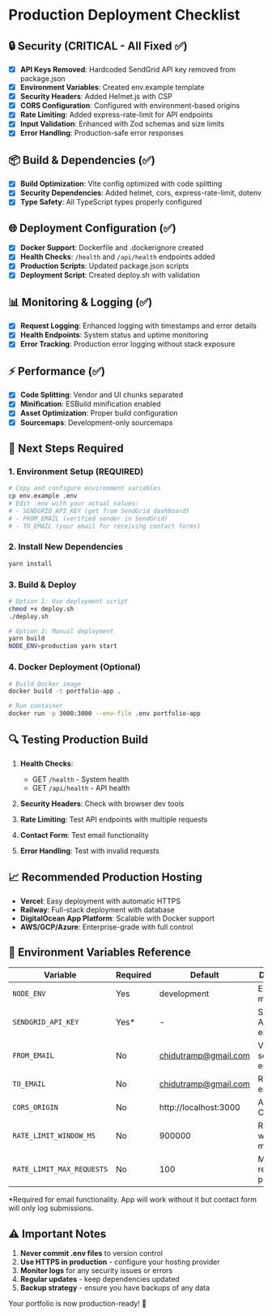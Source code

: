 # Production Deployment Checklist

## 🔒 Security (CRITICAL - All Fixed ✅)
- [x] **API Keys Removed**: Hardcoded SendGrid API key removed from package.json
- [x] **Environment Variables**: Created env.example template
- [x] **Security Headers**: Added Helmet.js with CSP
- [x] **CORS Configuration**: Configured with environment-based origins
- [x] **Rate Limiting**: Added express-rate-limit for API endpoints
- [x] **Input Validation**: Enhanced with Zod schemas and size limits
- [x] **Error Handling**: Production-safe error responses

## 📦 Build & Dependencies (✅)
- [x] **Build Optimization**: Vite config optimized with code splitting
- [x] **Security Dependencies**: Added helmet, cors, express-rate-limit, dotenv
- [x] **Type Safety**: All TypeScript types properly configured

## 🌐 Deployment Configuration (✅)
- [x] **Docker Support**: Dockerfile and .dockerignore created
- [x] **Health Checks**: `/health` and `/api/health` endpoints added
- [x] **Production Scripts**: Updated package.json scripts
- [x] **Deployment Script**: Created deploy.sh with validation

## 📊 Monitoring & Logging (✅)
- [x] **Request Logging**: Enhanced logging with timestamps and error details
- [x] **Health Endpoints**: System status and uptime monitoring
- [x] **Error Tracking**: Production error logging without stack exposure

## ⚡ Performance (✅)
- [x] **Code Splitting**: Vendor and UI chunks separated
- [x] **Minification**: ESBuild minification enabled
- [x] **Asset Optimization**: Proper build configuration
- [x] **Sourcemaps**: Development-only sourcemaps

## 🚀 Next Steps Required

### 1. Environment Setup (REQUIRED)
```bash
# Copy and configure environment variables
cp env.example .env
# Edit .env with your actual values:
# - SENDGRID_API_KEY (get from SendGrid dashboard)
# - FROM_EMAIL (verified sender in SendGrid)
# - TO_EMAIL (your email for receiving contact forms)
```

### 2. Install New Dependencies
```bash
yarn install
```

### 3. Build & Deploy
```bash
# Option 1: Use deployment script
chmod +x deploy.sh
./deploy.sh

# Option 2: Manual deployment
yarn build
NODE_ENV=production yarn start
```

### 4. Docker Deployment (Optional)
```bash
# Build Docker image
docker build -t portfolio-app .

# Run container
docker run -p 3000:3000 --env-file .env portfolio-app
```

## 🔍 Testing Production Build

1. **Health Checks**:
   - GET `/health` - System health
   - GET `/api/health` - API health

2. **Security Headers**: Check with browser dev tools
3. **Rate Limiting**: Test API endpoints with multiple requests
4. **Contact Form**: Test email functionality
5. **Error Handling**: Test with invalid requests

## 📈 Recommended Production Hosting

- **Vercel**: Easy deployment with automatic HTTPS
- **Railway**: Full-stack deployment with database
- **DigitalOcean App Platform**: Scalable with Docker support
- **AWS/GCP/Azure**: Enterprise-grade with full control

## 🔧 Environment Variables Reference

| Variable | Required | Default | Description |
|----------|----------|---------|-------------|
| `NODE_ENV` | Yes | development | Environment mode |
| `SENDGRID_API_KEY` | Yes* | - | SendGrid API key for emails |
| `FROM_EMAIL` | No | chidutramp@gmail.com | Verified sender email |
| `TO_EMAIL` | No | chidutramp@gmail.com | Recipient email |
| `CORS_ORIGIN` | No | http://localhost:3000 | Allowed CORS origin |
| `RATE_LIMIT_WINDOW_MS` | No | 900000 | Rate limit window (15 min) |
| `RATE_LIMIT_MAX_REQUESTS` | No | 100 | Max requests per window |

*Required for email functionality. App will work without it but contact form will only log submissions.

## ⚠️ Important Notes

1. **Never commit .env files** to version control
2. **Use HTTPS in production** - configure your hosting provider
3. **Monitor logs** for any security issues or errors
4. **Regular updates** - keep dependencies updated
5. **Backup strategy** - ensure you have backups of any data

Your portfolio is now production-ready! 🎉

